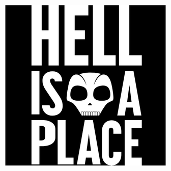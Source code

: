 <!doctype html>
<html>
<head>
<meta http-equiv="Content-Type" content="text/html; charset=utf-8"/>
<meta http-equiv="X-UA-Compatible" content="IE=edge,chrome=1"/>
<title>HellIsAPlace_HOME</title>
  </head>
  <body>
   <div class="header">
     <svg id="bannerLogo" xmlns="http://www.w3.org/2000/svg" viewBox="0 0 141 141">
  <title>Site_BannerLogo</title>
  <g>
    <rect width="141" height="141"/>
    <g id="Logo_TXT">
      <g id="TXT_grp">
        <path d="M345,53h-9V0h9V22h6V0h9V53h-9V30h-6Z" transform="translate(-313)" fill="#fff"/>
        <path d="M386,9H374V22h9v8h-9V44h12v9H365V0h21Z" transform="translate(-313)" fill="#fff"/>
        <path d="M410,53H390V0h10V44h10Z" transform="translate(-313)" fill="#fff"/>
        <path d="M433,53H413V0h9V44h11Z" transform="translate(-313)" fill="#fff"/>
        <path d="M343,96h-7V58h7Z" transform="translate(-313)" fill="#fff"/>
        <path d="M363.06,67h-6.55c0-2.06-1.24-2.54-2.22-2.54a1.85,1.85,0,0,0-2,1.94,7.82,7.82,0,0,0,1.57,3.74l6.55,9.69c2.59,3.89,3,6.11,3,8.93,0,5.14-3.74,8.39-9,8.39A8.7,8.7,0,0,1,345.31,88H352c0,2.22,1.41,2.65,2.55,2.65a2.06,2.06,0,0,0,2.27-2.05c0-1.2-.22-1.95-1.68-4.12l-6.55-9.79c-2.59-3.9-2.92-6.23-2.92-8.45,0-4.92,3.63-8.12,8.77-8.12S363.06,61.75,363.06,67Z" transform="translate(-313)" fill="#fff"/>
        <path d="M425,90H419.1L418,97h-6.55l7-39h7.29l6.9,39H426.1Zm-4.89-5H424l-1.88-14.78Z" transform="translate(-313)" fill="#fff"/>
        <path d="M408,110.35c0-2.32-1.14-2.59-2-2.59s-2,.27-2,2.59v21.46c0,2.38,1.09,2.6,2,2.6s2-.22,2-2.6V129h7v2.59c0,5.52-3.52,9.38-8.5,9.38s-8.5-3.86-8.5-9.38v-21c0-5.52,3.47-9.38,8.5-9.38s8.5,3.86,8.5,9.38V113h-7Z" transform="translate(-313)" fill="#fff"/>
        <path d="M345.19,101H336v39h7V124h2.19c7,0,11.81-2.71,11.81-7.84V109C357,103.84,352.15,101,345.19,101ZM348,116.08c0,2.61-2.28,2.92-4,2.92h-1V106h1c1.87,0,4,.35,4,2.92Z" transform="translate(-313)" fill="#fff"/>
        <path d="M373,140H359V101h7v33h7Z" transform="translate(-313)" fill="#fff"/>
        <path d="M433,108h-9v10h6v6h-6v10h9v7H418V101h15Z" transform="translate(-313)" fill="#fff"/>
        <path d="M388.88,134h-5l-.94,6h-7l6.92-39H390l6.8,39h-7Zm-4.41-6h3.86l-1.87-14.94Z" transform="translate(-313)" fill="#fff"/>
      </g>
    </g>
    <g id="SkullHead">
      <g id="OUTLINE_skull">
        <path d="M379.9,97.5c-.19-.27-.55-.87-.93-1.49-1.72-2.83-4.93-8.09-6.87-9.48a12.32,12.32,0,0,0-3.42-1.68c-2-.69-2.75-.95-2-6.7,1.31-10.09,4.78-19.42,21.16-19.42,17.05,0,19.26,8,20.52,19.41.64,5.76-.07,6-2,6.72a11.33,11.33,0,0,0-3.25,1.68c-2.29,1.72-6.41,9.39-7.24,11Z" transform="translate(-313)" fill="#fff"/>
        <path d="M387.83,59.22c16.63,0,18.79,7.87,20,19,.6,5.37,0,5.57-1.64,6.19a11.87,11.87,0,0,0-3.38,1.75c-2.28,1.71-6.1,8.71-7.24,10.86H380.17c-.2-.31-.49-.78-.77-1.24-2.41-4-5.14-8.3-7-9.64a12.75,12.75,0,0,0-3.54-1.74c-1.82-.63-2.37-.82-1.68-6.16,1.28-9.87,4.67-19,20.66-19m0-1c-15.65,0-20.16,8.35-21.65,19.87-1.13,8.72,1.31,5.75,5.63,8.85,2.55,1.83,7.64,11.06,7.84,11.06H396.2s4.79-9.23,7.23-11.06c4.11-3.1,6.39-.13,5.42-8.85-1.28-11.54-3.79-19.87-21-19.87Z" transform="translate(-313)"/>
      </g>
      <g id="TEETH">
        <g id="tooth1">
          <path d="M379.7,98c0-2.89,0-4.77,1-4.77s1,1.88,1,4.77" transform="translate(-313)" fill="none" stroke="#000" stroke-miterlimit="10" stroke-width="0.25"/>
        </g>
        <g id="tooth2">
          <path d="M381.72,98c0-2.89,0-4.77,1-4.77s1,1.88,1,4.77" transform="translate(-313)" fill="none" stroke="#000" stroke-miterlimit="10" stroke-width="0.25"/>
        </g>
        <g id="tooth3">
          <path d="M383.75,98c0-2.89,0-4.77,1-4.77s1,1.88,1,4.77" transform="translate(-313)" fill="none" stroke="#000" stroke-miterlimit="10" stroke-width="0.25"/>
        </g>
        <g id="tooth4">
          <path d="M385.77,98c0-2.89,0-4.77,1-4.77s1,1.88,1,4.77" transform="translate(-313)" fill="none" stroke="#000" stroke-miterlimit="10" stroke-width="0.25"/>
        </g>
        <g id="tooth5">
          <path d="M387.8,98c0-2.89,0-4.77,1-4.77s1,1.88,1,4.77" transform="translate(-313)" fill="none" stroke="#000" stroke-miterlimit="10" stroke-width="0.25"/>
        </g>
        <g id="tooth6">
          <path d="M389.83,98c0-2.89,0-4.77,1-4.77s1,1.88,1,4.77" transform="translate(-313)" fill="none" stroke="#000" stroke-miterlimit="10" stroke-width="0.25"/>
        </g>
        <g id="tooth7">
          <path d="M391.85,98c0-2.89,0-4.77,1-4.77s1,1.88,1,4.77" transform="translate(-313)" fill="none" stroke="#000" stroke-miterlimit="10" stroke-width="0.25"/>
        </g>
        <g id="tooth8">
          <path d="M393.88,98c0-2.89,0-4.77,1-4.77s1,1.88,1,4.77" transform="translate(-313)" fill="none" stroke="#000" stroke-miterlimit="10" stroke-width="0.25"/>
        </g>
      </g>
      <path id="nose" d="M387.3,85.89l-1.68,1.68a.26.26,0,0,0,.18.43h3.06a.25.25,0,0,0,.19-.41l-1.38-1.68A.26.26,0,0,0,387.3,85.89Z" transform="translate(-313)" fill-rule="evenodd"/>
      <g id="BROW_right">
        <path d="M384.33,70.55c-4.59-14.8-15.58-12.77-16.16,2" transform="translate(-313)" fill="#fff"/>
        <path d="M384.33,70.55a26.5,26.5,0,0,0-3.53-6.45,10,10,0,0,0-2.64-2.37,5.88,5.88,0,0,0-1.57-.68,4.7,4.7,0,0,0-1.67-.11A5.09,5.09,0,0,0,372,62.48a10.37,10.37,0,0,0-2,2.94,24.3,24.3,0,0,0-1.81,7.11,23.46,23.46,0,0,1,.16-3.74,17.63,17.63,0,0,1,.95-3.68,9.76,9.76,0,0,1,2-3.29A5.94,5.94,0,0,1,374.8,60a5.75,5.75,0,0,1,2,.15,6.57,6.57,0,0,1,1.83.82,10,10,0,0,1,2.75,2.72,18.18,18.18,0,0,1,1.8,3.33A24.3,24.3,0,0,1,384.33,70.55Z" transform="translate(-313)"/>
      </g>
      <g id="EYE_right">
        <path d="M370.15,78.8c0,4.48,4,5.23,7.35,5.23s7.67-.75,7.67-5.23-1.3-7.28-7.67-8.11C371.82,70,370.15,74.32,370.15,78.8Z" transform="translate(-313)"/>
      </g>
      <g id="BROW_left">
        <path d="M390.74,70.55c4.58-14.8,15.58-12.77,16.16,2" transform="translate(-313)" fill="#fff"/>
        <path d="M390.74,70.55A25.52,25.52,0,0,1,391.85,67a18.85,18.85,0,0,1,1.81-3.33,9.89,9.89,0,0,1,2.75-2.72,6.64,6.64,0,0,1,1.82-.82,5.82,5.82,0,0,1,2-.15,5.94,5.94,0,0,1,3.51,1.87,9.93,9.93,0,0,1,2,3.29,18.27,18.27,0,0,1,.95,3.68,23.46,23.46,0,0,1,.16,3.74,24.3,24.3,0,0,0-1.81-7.11,10.37,10.37,0,0,0-2-2.94,5.08,5.08,0,0,0-3-1.54,4.66,4.66,0,0,0-1.66.11,5.88,5.88,0,0,0-1.57.68,10,10,0,0,0-2.64,2.37A26.5,26.5,0,0,0,390.74,70.55Z" transform="translate(-313)"/>
      </g>
      <g id="EYE_left">
        <path d="M405.31,78.8c0,4.48-4,5.23-7.36,5.23s-7.67-.75-7.67-5.23,1.3-7.28,7.67-8.11C403.64,70,405.31,74.32,405.31,78.8Z" transform="translate(-313)"/>
      </g>
    </g>
  </g>
</svg></body>
</html>
